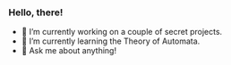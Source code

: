 ### Hello, there!

- 🔭 I’m currently working on a couple of secret projects.
- 🌱 I’m currently learning the Theory of Automata.
- 💬 Ask me about anything!

<!--
- 👯 I’m looking to collaborate on 
- 🤔 I’m looking for help with ...
- 📫 How to reach me: ...
- ⚡ Fun fact: ...
-->

